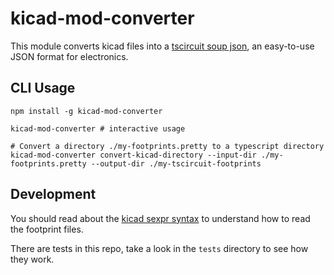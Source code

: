# kicad-mod-converter

This module converts kicad files into a [tscircuit soup json](https://docs.tscircuit.com/quickstart), an easy-to-use JSON format for electronics.

## CLI Usage

```
npm install -g kicad-mod-converter

kicad-mod-converter # interactive usage

# Convert a directory ./my-footprints.pretty to a typescript directory
kicad-mod-converter convert-kicad-directory --input-dir ./my-footprints.pretty --output-dir ./my-tscircuit-footprints
```


## Development

You should read about the [kicad sexpr syntax](https://dev-docs.kicad.org/en/file-formats/sexpr-intro/) to understand how to read the footprint files.

There are tests in this repo, take a look in the `tests` directory to see how they work.
